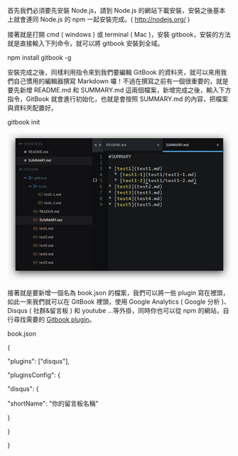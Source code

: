 首先我們必須要先安裝 Node.js，請到 Node.js 的網站下載安裝，安裝之後基本上就會連同 Node.js 的 npm 一起安裝完成。\( [http:\/\/nodejs.org\/](http://nodejs.org/) \)

接著就是打開 cmd \( windows \) 或 terminal \( Mac \)，安裝 gitbook，安裝的方法就是直接輸入下列命令，就可以將 gitbook 安裝到全域。

npm install gitbook -g

安裝完成之後，同樣利用指令來到我們要編輯 GitBook 的資料夾，就可以來用我們自己慣用的編輯器撰寫 Markdown 囉！不過在撰寫之前有一個很重要的，就是要先新增 README.md 和 SUMMARY.md 這兩個檔案，新增完成之後，輸入下方指令，GitBook 就會進行初始化，也就是會按照 SUMMARY.md 的內容，把檔案與資料夾配置好。

gitbook init

![](../assets/summary_md.jpg)

接著就是要新增一個名為 book.json 的檔案，我們可以將一些 plugin 寫在裡頭，如此一來我們就可以在 GitBook 裡頭，使用 Google Analytics \( Google 分析 \)、Disqus \( 社群&留言板 \) 和 youtube ...等外掛，同時你也可以從 npm 的網站，自行尋找需要的 [Gitbook plugin](https://www.npmjs.com/search?q=gitbook-plugin)。

book.json

{

 "plugins": \["disqus"\],

 "pluginsConfig": {

 "disqus": {

 "shortName": "你的留言板名稱"

 }

 }

}

